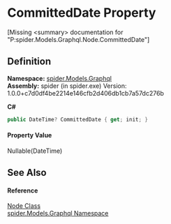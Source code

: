 # CommittedDate Property


\[Missing &lt;summary&gt; documentation for "P:spider.Models.Graphql.Node.CommittedDate"\]



## Definition
**Namespace:** <a href="a7324a28-4f46-beaa-9269-26a8fa385391">spider.Models.Graphql</a>  
**Assembly:** spider (in spider.exe) Version: 1.0.0+c7d0df4be2214e146cfb2d406db1cb7a57dc276b

**C#**
``` C#
public DateTime? CommittedDate { get; init; }
```



#### Property Value
Nullable(DateTime)

## See Also


#### Reference
<a href="8650b053-9335-e292-c525-79736ca88e7d">Node Class</a>  
<a href="a7324a28-4f46-beaa-9269-26a8fa385391">spider.Models.Graphql Namespace</a>  
